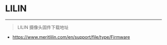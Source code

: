 <!--
 * @Description: LILIN摄像头固件地址
 * @Author: smile
 * @Date: 2022-05-10 13:30:09
 * @LastEditTime: 2022-05-10 13:38:54
 * @LastEditors: smile
-->
# LILIN
---

> LILIN 摄像头固件下载地址

- https://www.meritlilin.com/en/support/file/type/Firmware